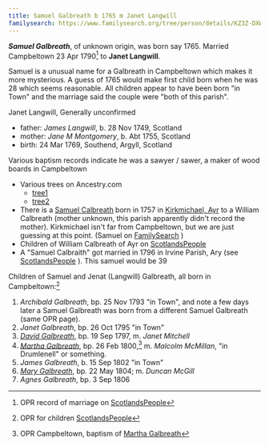 ```yaml
---
title: Samuel Galbreath b 1765 m Janet Langwill
familysearch: https://www.familysearch.org/tree/person/details/KZ3Z-DXW
---
```

***Samuel Galbreath***, of unknown origin, was born say 1765. Married Campbeltown 23 Apr 1790[^marriage] to **Janet Langwill**.

Samuel is a unusual name for a Galbreath in Campbeltown which makes it more mysterious.  A guess of 1765 would make first child born when he was 28 which seems reasonable.  All children appear to have been born "in Town" and the marriage said the couple were "both of this parish".

Janet Langwill, Generally unconfirmed

- father: *James Langwill*, b. 28 Nov 1749, Scotland
- mother: *Jane M Montgomery*, b. Abt 1755, Scotland
- birth: 24 Mar 1769, Southend, Argyll, Scotland

Various baptism records indicate he was a sawyer / sawer, a maker of wood boards in Campbeltown

- Various trees on Ancestry.com
    - [tree1](https://www.ancestry.com/family-tree/person/tree/169736359/person/392210512163/facts)
    - [tree2](https://www.ancestry.com/family-tree/person/tree/163218737/person/132127702067/facts)
- There is a [Samuel Calbreath](https://www.scotlandspeople.gov.uk/record-results?search_type=people&event=%28B%20OR%20C%20OR%20S%29&record_type%5B0%5D=opr_births&church_type=Old%20Parish%20Registers&dl_cat=church&dl_rec=church-births-baptisms&surname=galbreath&surname_so=syn&forename=samuel&forename_so=starts&sex=M&from_year=1750&to_year=1775&parent_names_so=exact&parent_name_two_so=exact&record=Church%20of%20Scotland%20%28old%20parish%20registers%29%20Roman%20Catholic%20Church%20Other%20churches) born in 1757 in [Kirkmichael, Ayr](https://goo.gl/maps/un4nr7Ds8vKWQXTF7) to a William Calbreath (mother unknown, this parish apparently didn't record the mother).  Kirkmichael isn't far from Campbeltown, but we are just guessing at this point. (Samuel on [FamilySearch](https://www.familysearch.org/tree/person/details/K8LR-Y3X) )
- Children of William Calbreath of Ayr on [ScotlandsPeople](https://www.scotlandspeople.gov.uk/record-results?search_type=people&event=%28B%20OR%20C%20OR%20S%29&record_type%5B0%5D=opr_births&church_type=Old%20Parish%20Registers&dl_cat=church&dl_rec=church-births-baptisms&surname=calbreath&surname_so=fuzzy&forename_so=starts&from_year=1750&to_year=1764&parent_names_so=exact&parent_name_two_so=exact&county=AYR&record=Church%20of%20Scotland%20%28old%20parish%20registers%29%20Roman%20Catholic%20Church%20Other%20churches&rd_real_name%5B0%5D=KIRKMICHAEL&rd_display_name%5B0%5D=KIRKMICHAEL_KIRKMICHAEL%20%28AYR%29&rd_label%5B0%5D=KIRKMICHAEL%20%28AYR%29&rd_name%5B0%5D=KIRKMICHAEL&sort=asc&order=Date&field=year)
- A "Samuel Calbraith" got married in 1796 in Irvine Parish, Ary (see [ScotlandsPeople](https://www.scotlandspeople.gov.uk/record-results?search_type=people&event=M&record_type%5B0%5D=opr_marriages&church_type=Old%20Parish%20Registers&dl_cat=church&dl_rec=church-banns-marriages&surname=calbreath&surname_so=fuzzy&forename=samuel&forename_so=starts&sex=M&spouse_name_so=exact&from_year=1775&to_year=1810&record=Church%20of%20Scotland%20%28old%20parish%20registers%29%20Roman%20Catholic%20Church%20Other%20churches) ). This samuel would be 39

Children of Samuel and Jenat (Langwill) Galbreath, all born in Campbeltown:[^children]

1. *Archibald Galbreath*, bp. 25 Nov 1793 "in Town", and note a few days later a Samuel Galbreath was born from a different Samuel Galbreath (same OPR page).
2. *Janet Galbreath*, bp. 26 Oct 1795 "in Town"
3. *[David Galbreath](galbreath-david-1797.md)*, bp. 19 Sep 1797, m. *Janet Mitchell*
4. *[Martha Galbreath](galbreath-martha-1800.md)*, bp. 26 Feb 1800,[^martha-birth] m. *Malcolm McMillan*, "in Drumlenell" or something.
5. *James Galbreath*, b. 15 Sep 1802 "in Town"
6. *[Mary Galbreath](galbreath-mary-1804.md)*, bp. 22 May 1804; m. *Duncan McGill*
7. *Agnes Galbreath*, bp. 3 Sep 1806

[^marriage]: OPR record of marriage on [ScotlandsPeople](https://www.scotlandspeople.gov.uk/record-results?search_type=people&event=M&record_type%5B0%5D=opr_marriages&church_type=Old%20Parish%20Registers&dl_cat=church&dl_rec=church-banns-marriages&surname=galbreath&surname_so=exact&forename_so=starts&sex=M&spouse_name=langwill&spouse_name_so=exact&from_year=1790&to_year=1794&record=Church%20of%20Scotland%20%28old%20parish%20registers%29%20Roman%20Catholic%20Church%20Other%20churches)

[^children]: OPR for children [ScotlandsPeople](https://www.scotlandspeople.gov.uk/record-results?search_type=people&event=%28B%20OR%20C%20OR%20S%29&record_type%5B0%5D=opr_births&church_type=Old%20Parish%20Registers&dl_cat=church&dl_rec=church-births-baptisms&surname=galbreath&surname_so=exact&forename_so=starts&from_year=1793&to_year=1806&parent_names=galbreath&parent_names_so=exact&parent_name_two=langwill&parent_name_two_so=fuzzy&county=ARGYLL&record=Church%20of%20Scotland%20%28old%20parish%20registers%29%20Roman%20Catholic%20Church%20Other%20churches&rd_real_name%5B0%5D=CAMPBELTOWN%20%28LANDWARD%29%20OR%20CAMPBELTOWN%20%28BURGH%29%20OR%20CAMPBELTOWN&rd_display_name%5B0%5D=CAMPBELTOWN%20%28LANDWARD%29%7CCAMPBELTOWN%20%28BURGH%29%7CCAMPBELTOWN_CAMPBELTOWN&rd_label%5B0%5D=CAMPBELTOWN&rd_name%5B0%5D=CAMPBELTOWN%20%2ALANDWARD%2A%20OR%20CAMPBELTOWN%20%2ABURGH%2A%20OR%20CAMPBELTOWN)

[^martha-birth]: OPR Campbeltown, baptism of [Martha Galbreath](/sources/opr-campbeltown-births.md#1800-02-26-martha-galbreath)


